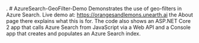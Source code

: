 . # AzureSearch-GeoFilter-Demo
Demonstrates the use of geo-filters in Azure Search. Live demo at: https://orangesandlemons.unearth.ai the About page there explains what this is for. 
The code also shows an ASP.NET Core 2 app that calls Azure Search from JavaScript via a Web API and a Console app that creates and populates an Azure Search index.
